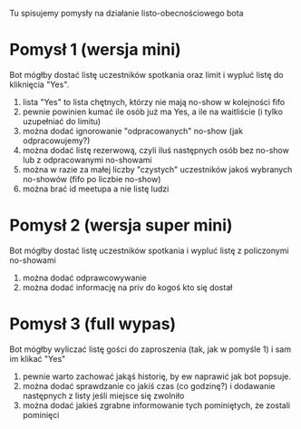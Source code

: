 Tu spisujemy pomysły na działanie listo-obecnościowego bota 

# Pomysł 1 (wersja mini) 
Bot mógłby dostać listę uczestników spotkania oraz limit i wypluć listę do kliknięcia "Yes". 
1. lista "Yes" to lista chętnych, którzy nie mają no-show w kolejności fifo
1. pewnie powinien kumać ile osób już ma Yes, a ile na waitliście (i tylko uzupełniać do limitu) 
1. można dodać ignorowanie "odpracowanych" no-show (jak odpracowujemy?) 
1. można dodać listę rezerwową, czyli iluś następnych osób bez no-show lub z odpracowanymi no-showami 
1. można w razie za małej liczby "czystych" uczestników jakoś wybranych no-showów (fifo po liczbie no-show) 
1. można brać id meetupa a nie listę ludzi

# Pomysł 2 (wersja super mini) 
Bot mógłby dostać listę uczestników spotkania i wypluć listę z policzonymi no-showami 
1. można dodać odprawcowywanie
1. można dodać informację na priv do kogoś kto się dostał

# Pomysł 3 (full wypas) 
Bot mógłby wyliczać listę gości do zaproszenia (tak, jak w pomyśle 1) i sam im klikać "Yes" 
1. pewnie warto zachować jakąś historię, by ew naprawić jak bot popsuje. 
1. można dodać sprawdzanie co jakiś czas (co godzinę?) i dodawanie następnych z listy jeśli miejsce się zwolniło
1. można dodać jakieś zgrabne informowanie tych pominiętych, że zostali pominięci
